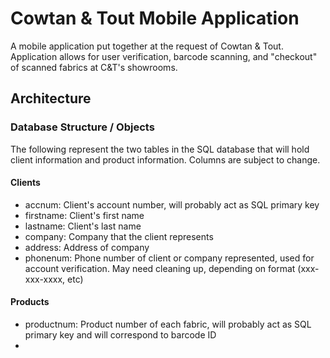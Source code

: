 # Cowtan & Tout Mobile Application

A mobile application put together at the request of Cowtan & Tout. Application allows for user verification, barcode scanning, and "checkout" of scanned fabrics at C&T's showrooms. 

## Architecture

### Database Structure / Objects

The following represent the two tables in the SQL database that will hold client information and product information. Columns are subject to change.

#### Clients

- accnum: Client's account number, will probably act as SQL primary key
- firstname: Client's first name
- lastname: Client's last name
- company: Company that the client represents
- address: Address of company
- phonenum: Phone number of client or company represented, used for account verification. May need cleaning up, depending on format (xxx-xxx-xxxx, etc)

#### Products

- productnum: Product number of each fabric, will probably act as SQL primary key and will correspond to barcode ID
- 

